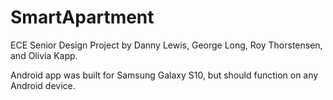 # SmartApartment

ECE Senior Design Project by Danny Lewis, George Long, Roy Thorstensen, and Olivia Kapp.

Android app was built for Samsung Galaxy S10, but should function on any Android device.
